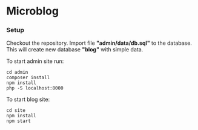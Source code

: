 # Microblog

### Setup

Checkout the repository. 
Import file **"admin/data/db.sql"** to the database. This will create new database **"blog"** with simple data.

To start admin site run:
```
cd admin
composer install
npm install
php -S localhost:8000
```

To start blog site:
```
cd site
npm install
npm start
```
